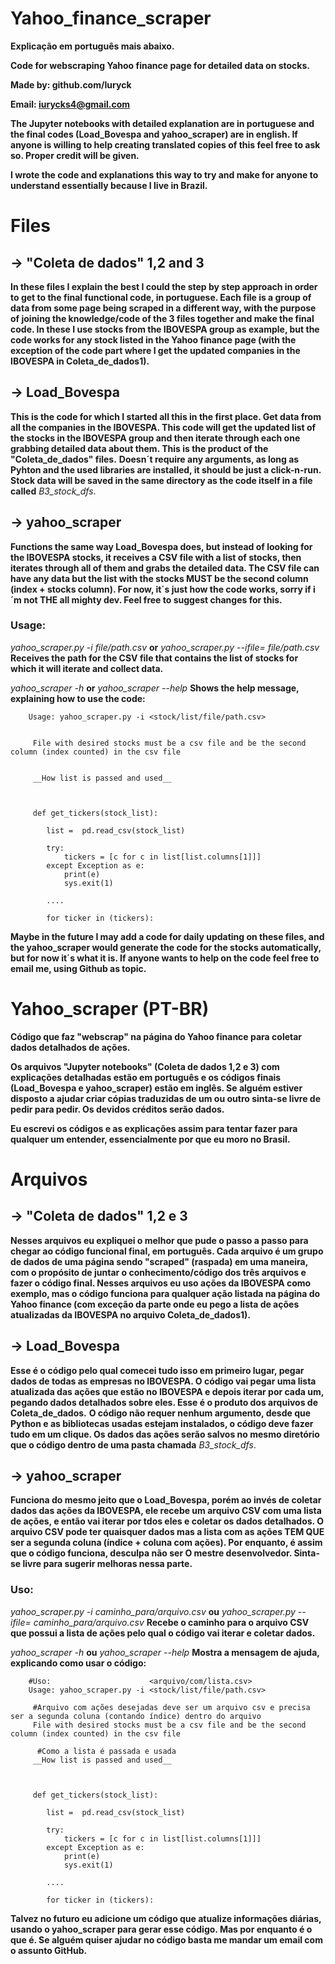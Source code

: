 # Yahoo_finance_scraper

**Explicação em português mais abaixo.**

**Code for webscraping Yahoo finance page for detailed data on stocks.**

**Made by: github.com/Iuryck**

**Email: iurycks4@gmail.com**

**The Jupyter notebooks with detailed explanation are in portuguese and the final codes (Load_Bovespa and yahoo_scraper) are
in english. If anyone is willing to help creating translated copies of this feel free to ask so. Proper credit will be given.**

**I wrote the code and explanations this way to try and make for anyone to understand essentially because I live in Brazil.**

# Files

## -> "Coleta de dados" 1,2 and 3

**In these files I explain the best I could the step by step approach in order to get to the final functional code, in portuguese.
Each file is a group of data from some page being scraped in a different way, with the purpose of joining the knowledge/code of the
3 files together and make the final code. In these I use stocks from the IBOVESPA group as example, but the code works for any stock
listed in the Yahoo finance page (with the exception of the code part where I get the updated companies in the IBOVESPA 
in Coleta_de_dados1).**

## -> Load_Bovespa

**This is the code for which I started all this in the first place. Get data from all the companies in the IBOVESPA. This code will
get the updated list of the stocks in the IBOVESPA group and then iterate through each one grabbing detailed data about them. This
is the product of the "Coleta_de_dados" files.** 
**Doesn´t require any arguments, as long as Pyhton and the used libraries are installed, it should be just a click-n-run. Stock data will be saved 
in the same directory as the code itself in a file called** *B3_stock_dfs*.

## -> yahoo_scraper

**Functions the same way Load_Bovespa does, but instead of looking for the IBOVESPA stocks, it receives a CSV file with a list of stocks,
then iterates through all of them and grabs the detailed data. The CSV file can have any data but the list with the stocks MUST be the
second column (index + stocks column). For now, it´s just how the code works, sorry if i´m not THE all mighty dev. Feel free to suggest
changes for this.**

### Usage:
  *yahoo_scraper.py -i file/path.csv*  **or** *yahoo_scraper.py --ifile= file/path.csv*
  **Receives the path for the CSV file that contains the list of stocks for which it will iterate and collect data.**
  
  *yahoo_scraper -h* **or** *yahoo_scraper --help*
  **Shows the help message, explaining how to use the code:**
  
  
        Usage: yahoo_scraper.py -i <stock/list/file/path.csv>


         File with desired stocks must be a csv file and be the second column (index counted) in the csv file


         __How list is passed and used__



         def get_tickers(stock_list):

            list =  pd.read_csv(stock_list)

            try:
                tickers = [c for c in list[list.columns[1]]]
            except Exception as e:
                print(e)
                sys.exit(1)

            ....

            for ticker in (tickers):


  
  **Maybe in the future I may add a code for daily updating on these files, and the yahoo_scraper would generate the code for the
  stocks automatically, but for now it´s what it is. If anyone wants to help on the code feel free to email me, using Github as topic.**
  
  
# Yahoo_scraper (PT-BR)  



**Código que faz "webscrap" na página do Yahoo finance para coletar dados detalhados de ações.**

**Os arquivos "Jupyter notebooks" (Coleta de dados 1,2 e 3) com explicações detalhadas estão em português e os códigos finais
(Load_Bovespa e yahoo_scraper) estão em inglês. Se alguém estiver disposto a ajudar criar cópias traduzidas de um ou outro sinta-se
livre de pedir para pedir. Os devidos créditos serão dados.**

**Eu escrevi os códigos e as explicações assim para tentar fazer para qualquer um entender, essencialmente por que eu 
moro no Brasil.**

# Arquivos

## -> "Coleta de dados" 1,2 e 3

**Nesses arquivos eu expliquei o melhor que pude o passo a passo para chegar ao código funcional final, em português.
Cada arquivo é um grupo de dados de uma página sendo "scraped" (raspada) em uma maneira, com o propósito de juntar o 
conhecimento/código dos três arquivos e fazer o código final. Nesses arquivos eu uso ações da IBOVESPA como exemplo, mas
o código funciona para qualquer ação listada na página do Yahoo finance (com exceção da parte onde eu pego a lista de ações atualizadas
da IBOVESPA no arquivo Coleta_de_dados1).**

## -> Load_Bovespa

**Esse é o código pelo qual comecei tudo isso em primeiro lugar, pegar dados de todas as empresas no IBOVESPA. O código vai 
pegar uma lista atualizada das ações que estão no IBOVESPA e depois iterar por cada um, pegando dados detalhados sobre eles.
Esse é o produto dos arquivos de Coleta_de_dados.** 
**O código não requer nenhum argumento, desde que Python e as bibliotecas usadas estejam instalados, o código deve fazer tudo em um clique.
Os dados das ações serão salvos no mesmo diretório que o código dentro de uma pasta chamada** *B3_stock_dfs*.

## -> yahoo_scraper

**Funciona do mesmo jeito que o Load_Bovespa, porém ao invés de coletar dados das ações da IBOVESPA, ele recebe um arquivo CSV
com uma lista de ações, e então vai iterar por tdos eles e coletar os dados detalhados. O arquivo CSV pode ter quaisquer dados mas
a lista com as ações TEM QUE ser a segunda coluna (índice + coluna com ações). Por enquanto, é assim que o código funciona, desculpa 
não ser O mestre desenvolvedor. Sinta-se livre para sugerir melhoras nessa parte.**

### Uso:
  *yahoo_scraper.py -i caminho_para/arquivo.csv*  **ou** *yahoo_scraper.py --ifile= caminho_para/arquivo.csv*
  **Recebe o caminho para o arquivo CSV que possui a lista de ações pelo qual o código vai iterar e coletar dados.**
  
  *yahoo_scraper -h* **ou** *yahoo_scraper --help*
  **Mostra a mensagem de ajuda, explicando como usar o código:**
  
        #Uso:                      <arquivo/com/lista.csv>
        Usage: yahoo_scraper.py -i <stock/list/file/path.csv>

         #Arquivo com ações desejadas deve ser um arquivo csv e precisa ser a segunda coluna (contando índice) dentro do arquivo
         File with desired stocks must be a csv file and be the second column (index counted) in the csv file

          #Como a lista é passada e usada
         __How list is passed and used__



         def get_tickers(stock_list):

            list =  pd.read_csv(stock_list)

            try:
                tickers = [c for c in list[list.columns[1]]]
            except Exception as e:
                print(e)
                sys.exit(1)

            ....

            for ticker in (tickers):


**Talvez no futuro eu adicione um código que atualize informações diárias, usando o yahoo_scraper para gerar esse código. Mas por enquanto
é o que é. Se alguém quiser ajudar no código basta me mandar um email com o assunto GitHub.**


